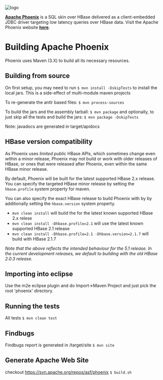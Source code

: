 <!--
Licensed to the Apache Software Foundation (ASF) under one or more
contributor license agreements.  See the NOTICE file distributed with
this work for additional information regarding copyright ownership.
The ASF licenses this file to You under the Apache License, Version 2.0
(the "License"); you may not use this file except in compliance with
the License.  You may obtain a copy of the License at

http://www.apache.org/licenses/LICENSE-2.0

Unless required by applicable law or agreed to in writing, software
distributed under the License is distributed on an "AS IS" BASIS,
WITHOUT WARRANTIES OR CONDITIONS OF ANY KIND, either express or implied.
See the License for the specific language governing permissions and
limitations under the License.
-->

![logo](http://phoenix.apache.org/images/logo.png)

<b>[Apache Phoenix](http://phoenix.apache.org/)</b> is a SQL skin over HBase delivered as a client-embedded JDBC driver targeting low latency queries over HBase data. Visit the Apache Phoenix website <b>[here](http://phoenix.apache.org/)</b>.


Building Apache Phoenix
========================

Phoenix uses Maven (3.X) to build all its necessary resources.

Building from source
--------------------

On first setup, you may need to run `$ mvn install -DskipTests`
to install the local jars. This is a side-effect of multi-module maven projects

To re-generate the antlr based files:
`$ mvn process-sources`

To build the jars and the assembly tarball:
`$ mvn package`
and optionally, to just skip all the tests and build the jars:
`$ mvn package -DskipTests`

Note: javadocs are generated in target/apidocs

HBase version compatibility
---------------------------

As Phoenix uses *limited public* HBase APIs, which sometimes change even within a minor release,
Phoenix may not build or work with older releases of HBase, or ones that were released after Phoenix,
even within the same HBase minor release.

By default, Phoenix will be built for the latest supported HBase 2.x release. You can specify the targeted
HBase minor release by setting the `hbase.profile` system property for maven.

You can also specify the exact HBase release to build Phoenix with by by additionally
setting the `hbase.version` system property.

 * `mvn clean install` will build the for the latest known supported HBase 2.x relese
 * `mvn clean install -Dhbase.profile=2.1` will use the latest known supported HBase 2.1 release
 * `mvn clean install -Dhbase.profile=2.1 -Dhbase.version=2.1.7` will build with HBase 2.1.7

*Note that the above reflects the intended behaviour for the 5.1 release. In the current development
releases, we default to building with the old HBase 2.0.3 release.*

Importing into eclipse
----------------------

Use the m2e eclipse plugin and do Import->Maven Project and just pick the root 'phoenix' directory.

Running the tests
-----------------

All tests
`$ mvn clean test`

Findbugs
--------

Findbugs report is generated in /target/site
`$ mvn site`

Generate Apache Web Site
------------------------

checkout https://svn.apache.org/repos/asf/phoenix
`$ build.sh`
